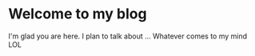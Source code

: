 # Welcome to my blog

I'm glad you are here. I plan to talk about ... Whatever comes to my mind LOL
